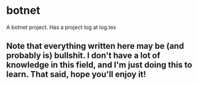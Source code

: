 # botnet
A botnet project. Has a project log at log.tex

## Note that everything written here may be (and probably is) bullshit. I don't have a lot of knowledge in this field, and I'm just doing this to learn. That said, hope you'll enjoy it!
